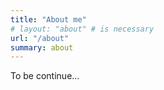 ```yaml
---
title: "About me"
# layout: "about" # is necessary
url: "/about"
summary: about
---
```


To be continue...
